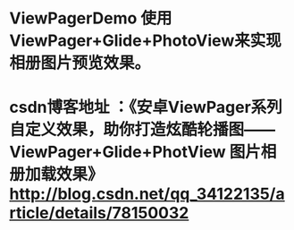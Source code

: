 # ViewPagerDemo 使用ViewPager+Glide+PhotoView来实现相册图片预览效果。
# csdn博客地址 ：《安卓ViewPager系列自定义效果，助你打造炫酷轮播图——ViewPager+Glide+PhotView 图片相册加载效果》 http://blog.csdn.net/qq_34122135/article/details/78150032
